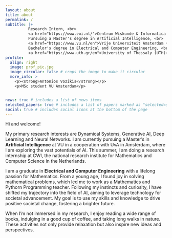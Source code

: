 ```yaml
---
layout: about
title: about
permalink: /
subtitle: |+
          Research Intern, <br>
          <a href="https://www.cwi.nl/">Centrum Wiskunde & Informatica (CWI)</a>, Netherlands <br><br>
          Pursuing a Master's degree in Artificial Intelligence, <br>
          <a href="https://www.vu.nl/en">Vrije Universiteit Amsterdam (VU)</a> <br><br>
          Bachelor's degree in Electrical and Computer Engineering, <br>
          <a href="https://www.uth.gr/en">University of Thessaly (UTH)</a>
profile:
  align: right
  image: prof_pic.jpg
  image_circular: false # crops the image to make it circular
  more_info: >
    <p><strong>Antonios Vozikis</strong></p>
    <p>MSc student VU Amsterdam</p>


news: true # includes a list of news items
selected_papers: true # includes a list of papers marked as "selected={true}"
social: true # includes social icons at the bottom of the page
---
```

<!-- 
Write your biography here. Tell the world about yourself. Link to your favorite [subreddit](http://reddit.com). You can put a picture in, too. The code is already in, just name your picture `prof_pic.jpg` and put it in the `img/` folder.

Put your address / P.O. box / other info right below your picture. You can also disable any of these elements by editing `profile` property of the YAML header of your `_pages/about.md`. Edit `_bibliography/papers.bib` and Jekyll will render your [publications page](/al-folio/publications/) automatically.

Link to your social media connections, too. This theme is set up to use [Font Awesome icons](https://fontawesome.com/) and [Academicons](https://jpswalsh.github.io/academicons/), like the ones below. Add your Facebook, Twitter, LinkedIn, Google Scholar, or just disable all of them. -->


Hi and welcome! 

My primary research interests are Dynamical Systems, Generative AI,  Deep Learning and Neural Networks. I am currently pursuing a Master’s in **Artificial Intelligence** at VU in a cooperation with UvA in Amsterdam, where I am exploring the vast potentials of AI. This summer, I am doing a research internship at CWI, the national research institute for Mathematics and Computer Science in the Netherlands.

I am a graduate in **Electrical and Computer Engineering** with a lifelong passion for Mathematics. From a young age, I found joy in solving mathematical problems, which led me to work as a Mathematics and Pythorn Programming teacher. Following my instincts and curiosity, I have shifted my trajectory into the field of AI, aiming to leverage technology for societal advancement. My goal is to use my skills and knowledge to drive positive societal change, fostering a brighter future.

When I’m not immersed in my research, I enjoy reading a wide range of books, indulging in a good cup of coffee, and taking long walks in nature. These activities not only provide relaxation but also inspire new ideas and perspectives.
